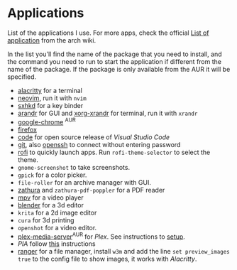 # Applications
List of the applications I use. For more apps, check the official [List of application](https://wiki.archlinux.org/index.php/List_of_applications) from the arch wiki.

In the list you'll find the name of the package that you need to install, and the command you need to run to start the application if different from the name of the package. If the package is only available from the AUR it will be specified.

- [alacritty](https://wiki.archlinux.org/index.php/Alacritty) for a terminal
- [neovim](https://wiki.archlinux.org/index.php/Neovim), run it with `nvim`
- [sxhkd](https://wiki.archlinux.org/index.php/Sxhkd) for a key binder
- [arandr](https://wiki.archlinux.org/index.php/Multihead#Configuration_using_arandr) for GUI and [xorg-xrandr](https://wiki.archlinux.org/index.php/Xrandr) for terminal, run it with `xrandr`
- [google-chrome](https://wiki.archlinux.org/index.php/Chromium) <sup>AUR</sup>
- [firefox](https://wiki.archlinux.org/index.php/Firefox)
- [code](https://wiki.archlinux.org/index.php/Visual_Studio_Code) for open source release of *Visual Studio Code*
- [git](https://wiki.archlinux.org/index.php/Git), also [openssh]() to connect without entering password
- [rofi](https://wiki.archlinux.org/index.php/Rofi) to quickly launch apps. Run `rofi-theme-selector` to select the theme.
- `gnome-screenshot` to take screenshots.
- `gpick` for a color picker.
- `file-roller` for an archive manager with GUI.
- [zathura](https://wiki.archlinux.org/index.php/Zathura) and `zathura-pdf-poppler` for a PDF reader
- [mpv](https://wiki.archlinux.org/index.php/Mpv) for a video player
- [blender](https://wiki.archlinux.org/index.php/Blender) for a 3d editor
- `krita` for a 2d image editor
- `cura` for 3d printing
- `openshot` for a video editor. 
- [plex-media-server](https://wiki.archlinux.org/index.php/Plex)<sup>AUR</sup> for *Plex*. See instructions to [setup](https://wiki.archlinux.org/index.php/Plex#Setup).
- *PIA* follow [this](https://wiki.archlinux.org/index.php/Private_Internet_Access#Official_installation_script) instructions
- [ranger](https://wiki.archlinux.org/index.php/Ranger) for a file manager, install `w3m` and add the line `set preview_images true` to the config file to show images, it works with *Alacritty*.